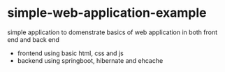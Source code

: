 # simple-web-application-example
simple application to domenstrate basics of web application in both front end and back end

  * frontend using basic html, css and js
  * backend using springboot, hibernate and ehcache 
